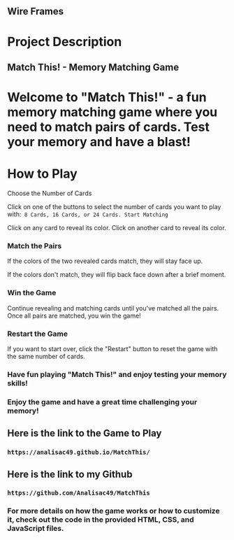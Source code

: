 ## Wire Frames


# Project Description 
## Match This! - Memory Matching Game
# Welcome to "Match This!" - a fun memory matching game where you need to match pairs of cards. Test your memory and have a blast!

# How to Play
Choose the Number of Cards

Click on one of the buttons to select the number of cards you want to play with:` 8 Cards, 16 Cards, or 24 Cards.
Start Matching`

Click on any card to reveal its color.
Click on another card to reveal its color.

### Match the Pairs

If the colors of the two revealed cards match, they will stay face up.

If the colors don't match, they will flip back face down after a brief moment.

### Win the Game

Continue revealing and matching cards until you've matched all the pairs.
Once all pairs are matched, you win the game!

### Restart the Game

If you want to start over, click the "Restart" button to reset the game with the same number of cards.

### Have fun playing "Match This!" and enjoy testing your memory skills!

### Enjoy the game and have a great time challenging your memory!

## Here is the link to the Game to Play
### `https://analisac49.github.io/MatchThis/`

## Here is the link to my Github
### `https://github.com/Analisac49/MatchThis`

### For more details on how the game works or how to customize it, check out the code in the provided HTML, CSS, and JavaScript files.